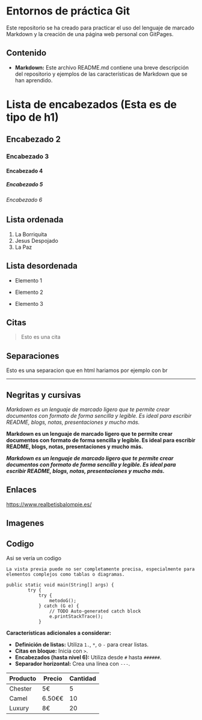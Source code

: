 # Entornos de práctica Git

Este repositorio se ha creado para practicar el uso del lenguaje de marcado Markdown y la creación de una página web personal con GitPages.

## Contenido

* **Markdown:** Este archivo README.md contiene una breve descripción del repositorio y ejemplos de las características de Markdown que se han aprendido.

# Lista de encabezados (Esta es de tipo de h1)

## Encabezado 2
### Encabezado 3
#### Encabezado 4
##### Encabezado 5
###### Encabezado 6

## Lista ordenada

1. La Borriquita
2. Jesus Despojado
3. La Paz

## Lista desordenada

* Elemento 1
- Elemento 2
+ Elemento 3

## Citas

> Esto es una cita

## Separaciones

Esto es una separacion que en html hariamos por ejemplo con br
___

## Negritas y cursivas 

*Markdown es un lenguaje de marcado ligero que te permite crear documentos con formato de forma sencilla y legible. Es ideal para escribir README, blogs, notas, presentaciones y mucho más.*

**Markdown es un lenguaje de marcado ligero que te permite crear documentos con formato de forma sencilla y legible. Es ideal para escribir README, blogs, notas, presentaciones y mucho más.**

***Markdown es un lenguaje de marcado ligero que te permite crear documentos con formato de forma sencilla y legible. Es ideal para escribir README, blogs, notas, presentaciones y mucho más.***

## Enlaces 

<https://www.realbetisbalompie.es/>

## Imagenes

## Codigo

Asi se vería un codigo
~~~
La vista previa puede no ser completamente precisa, especialmente para elementos complejos como tablas o diagramas.
~~~

~~~
public static void main(String[] args) {
		try {
			try {
				metodoG();
			} catch (G e) {
				// TODO Auto-generated catch block
				e.printStackTrace();
			}
~~~









**Características adicionales a considerar:**

* **Definición de listas:** Utiliza `1.`, `*`, o  `-` para  crear listas.
* **Citas en bloque:** Inicia con `>`.
* **Encabezados (hasta nivel 6):** Utiliza desde `#` hasta `######`.
* **Separador horizontal:** Crea una línea con `---`.

| Producto | Precio | Cantidad |
|---|---|---|
| Chester | 5€ | 5 |
| Camel | 6.50€€ | 10 |
| Luxury | 8€ | 20 |
